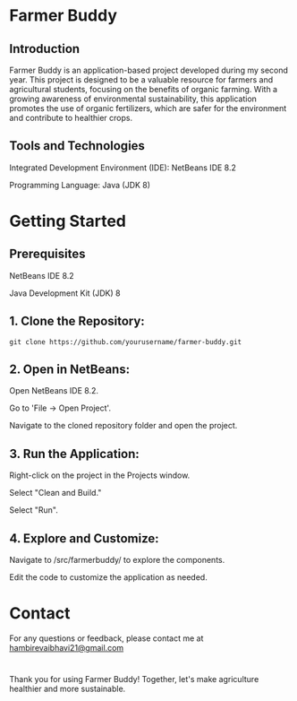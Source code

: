# Farmer Buddy 
## Introduction
Farmer Buddy is an application-based project developed during my second year. This project is designed to be a valuable resource for farmers and agricultural students, focusing on the benefits of organic farming. With a growing awareness of environmental sustainability, this application promotes the use of organic fertilizers, which are safer for the environment and contribute to healthier crops.
## Tools and Technologies
Integrated Development Environment (IDE): NetBeans IDE 8.2

Programming Language: Java (JDK 8)

# Getting Started
## Prerequisites
NetBeans IDE 8.2

Java Development Kit (JDK) 8

## 1. Clone the Repository:
    git clone https://github.com/yourusername/farmer-buddy.git

## 2. Open in NetBeans:
Open NetBeans IDE 8.2.

Go to 'File -> Open Project'.

Navigate to the cloned repository folder and open the project.

## 3. Run the Application:
Right-click on the project in the Projects window.

Select "Clean and Build."

Select "Run".

## 4. Explore and Customize:
Navigate to /src/farmerbuddy/ to explore the components.

Edit the code to customize the application as needed.

# Contact
For any questions or feedback, please contact me at hambirevaibhavi21@gmail.com

#
Thank you for using Farmer Buddy! Together, let's make agriculture healthier and more sustainable.
